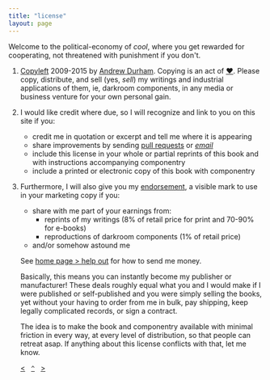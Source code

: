 ```yaml
---
title: "license"
layout: page
---
```


Welcome to the political-economy of _cool_, where you get rewarded for cooperating, not threatened with punishment if you don't.

1. [Copyleft](http://sam.zoy.org/wtfpl/) 2009-2015 by [Andrew Durham](/). Copying is an act of [♥](http://copyheart.org). Please copy, distribute, and sell (yes, _sell_) my writings and industrial applications of them, ie, darkroom components, in any media or business venture for your own personal gain.
2. I would like credit where due, so I will recognize and link to you on this site if you:
    - credit me in quotation or excerpt and tell me where it is appearing
    - share improvements by sending [pull requests](https://github.com/yodrew/yodrew.github.io) or [*email*](/bio)
    - include this license in your whole or partial reprints of this book and with instructions accompanying componentry
    - include a printed or electronic copy of this book with componentry
3. Furthermore, I will also give you my [endorsement](http://questioncopyright.org/creator_endorsed), a visible mark to use in your marketing copy if you: 
    - share with me part of your earnings from:
        - reprints of my writings (8% of retail price for print and 70-90% for e-books)
        - reproductions of darkroom components (1% of retail price)
    - and/or somehow astound me

    See [home page > help out](/) for how to send me money.

    Basically, this means you can instantly become my publisher or manufacturer! These deals roughly equal what you and I would make if I were published or self-published and you were simply selling the books, yet without your having to order from me in bulk, pay shipping, keep legally complicated records, or sign a contract. 
    
    The idea is to make the book and componentry available with minimal friction in every way, at every level of distribution, so that people can retreat asap. If anything about this license conflicts with that, let me know.

&nbsp;&nbsp;&nbsp;&nbsp;&nbsp;&nbsp;[&lt;](/services/)&nbsp;&nbsp;&nbsp;[`^`](/about)&nbsp;&nbsp;&nbsp;[&gt;](/bio/)

